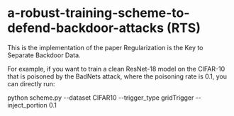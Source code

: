 # a-robust-training-scheme-to-defend-backdoor-attacks (RTS)
This is the implementation of the paper Regularization is the Key to Separate Backdoor Data.

For example, if you want to train a clean ResNet-18 model on the CIFAR-10 that is poisoned by the BadNets attack, where the poisoning rate is 0.1, you can directly run:

python scheme.py --dataset CIFAR10 --trigger_type gridTrigger --inject_portion 0.1
